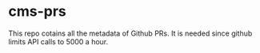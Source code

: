# cms-prs

This repo cotains all the metadata of Github PRs. It is needed since github limits API calls to 5000 a hour. 
